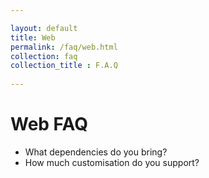 ```yaml
---

layout: default
title: Web
permalink: /faq/web.html
collection: faq
collection_title : F.A.Q
  
---
```


# Web FAQ

* What dependencies do you bring?
* How much customisation do you support?

